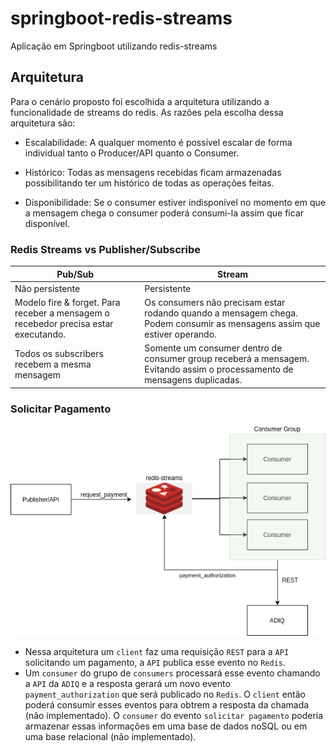 # springboot-redis-streams
Aplicação em Springboot utilizando redis-streams

## Arquitetura

Para o cenário proposto foi escolhida a arquitetura utilizando a funcionalidade de streams do redis. As razões pela escolha dessa arquitetura são:
- Escalabilidade: A qualquer momento é possível escalar de forma individual tanto o Producer/API quanto o Consumer.

- Histórico: Todas as mensagens recebidas ficam armazenadas possibilitando ter um histórico de todas as operações feitas.

- Disponibilidade: Se o consumer estiver indisponível no momento em que a mensagem chega o consumer poderá consumi-la assim que ficar disponível.

### Redis Streams vs Publisher/Subscribe

| Pub/Sub                                                                              	| Stream                                                                                                                    	|
|--------------------------------------------------------------------------------------	|---------------------------------------------------------------------------------------------------------------------------	|
| Não persistente                                                                      	| Persistente                                                                                                               	|
| Modelo fire & forget. Para receber a mensagem o  recebedor precisa estar executando. 	| Os consumers não precisam estar rodando quando a mensagem chega. Podem consumir as mensagens assim que estiver operando.  	|
| Todos os subscribers recebem a mesma mensagem                                        	| Somente um consumer dentro de consumer group receberá a mensagem. Evitando assim o processamento de mensagens duplicadas. 	|

### Solicitar Pagamento

![](./doc/request_payment.png)

- Nessa arquitetura um `client` faz uma requisição `REST` para a `API` solicitando um pagamento, a `API` publica esse evento no `Redis`.
- Um `consumer` do grupo de `consumers` processará esse evento chamando a `API` da `ADIQ` e a resposta gerará um novo evento `payment_authorization` que será publicado no `Redis`. O `client` então poderá consumir esses eventos para obtrem a resposta da chamada (não implementado). O `consumer` do evento `solicitar pagamento` poderia armazenar essas informações em uma base de dados noSQL ou em uma base relacional (não implementado). 
